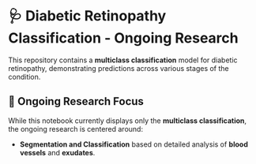 # 🩺 Diabetic Retinopathy Classification - Ongoing Research

This repository contains a **multiclass classification** model for diabetic retinopathy, demonstrating predictions across various stages of the condition.

## 🚧 Ongoing Research Focus

While this notebook currently displays only the **multiclass classification**, the ongoing research is centered around:
- **Segmentation and Classification** based on detailed analysis of **blood vessels** and **exudates**.
